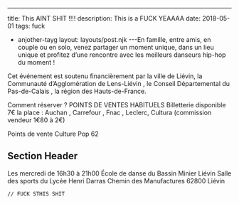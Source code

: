 ---
title: This AINT SHIT !!!!
description: This is a FUCK YEAAAA
date: 2018-05-01
tags: fuck
  - anjother-tayg
layout: layouts/post.njk
---En famille, entre amis, en couple ou en solo, venez partager un moment unique, dans un lieu unique et profitez d’une rencontre avec les meilleurs danseurs hip-hop du moment !

Cet événement est soutenu financièrement par la ville de Liévin, la Communauté d’Agglomération de Lens-Liévin , le Conseil Départemental du Pas-de-Calais , la région des Hauts-de-France.

Comment réserver ? 
POINTS DE VENTES HABITUELS
Billetterie disponible 7€ la place : Auchan , Carrefour , Fnac , Leclerc, Cultura (commission vendeur 1€80 à 2€)

Points de vente Culture Pop 62

## Section Header

Les mercredi de 16h30 à 21h00
École de danse du Bassin Minier Liévin
Salle des sports du Lycée Henri Darras 
Chemin des Manufactures 62800 Liévin

``` text/2-3
// FUCK STHIS SHIT
```
